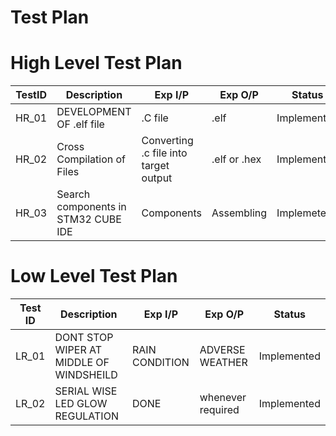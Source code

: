 # Test Plan
# High Level Test Plan
|TestID|	Description                       |	Exp I/P                               |	Exp O/P     |	Status     |
|------|------------------------------------|---------------------------------------|-------------|------------|
|HR_01 |	DEVELOPMENT OF .elf file        	|       .C file                         |.elf         |	Implemented|
|HR_02 |Cross Compilation of Files	        |Converting .c file into target output	|.elf or .hex	|Implemented |
|HR_03 |Search components in STM32 CUBE IDE	|Components	                            |Assembling	  |Implemeted  |
# Low Level Test Plan
|Test ID|	Description                           	|Exp I/P        |	Exp O/P	        |Status     |
|-------|-----------------------------------------|---------------|-----------------|-----------|
|LR_01	|DONT STOP WIPER AT MIDDLE OF WINDSHEILD	|RAIN CONDITION	|ADVERSE WEATHER  |Implemented|
|LR_02	|SERIAL WISE LED GLOW REGULATION          |	DONE	        |whenever required|Implemented|
